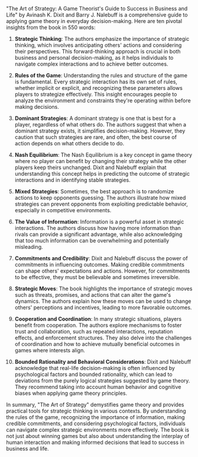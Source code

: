 "The Art of Strategy: A Game Theorist's Guide to Success in Business and Life" by Avinash K. Dixit and Barry J. Nalebuff is a comprehensive guide to applying game theory in everyday decision-making. Here are ten pivotal insights from the book in 550 words:

1. **Strategic Thinking**: The authors emphasize the importance of strategic thinking, which involves anticipating others' actions and considering their perspectives. This forward-thinking approach is crucial in both business and personal decision-making, as it helps individuals to navigate complex interactions and to achieve better outcomes.

2. **Rules of the Game**: Understanding the rules and structure of the game is fundamental. Every strategic interaction has its own set of rules, whether implicit or explicit, and recognizing these parameters allows players to strategize effectively. This insight encourages people to analyze the environment and constraints they're operating within before making decisions.

3. **Dominant Strategies**: A dominant strategy is one that is best for a player, regardless of what others do. The authors suggest that when a dominant strategy exists, it simplifies decision-making. However, they caution that such strategies are rare, and often, the best course of action depends on what others decide to do.

4. **Nash Equilibrium**: The Nash Equilibrium is a key concept in game theory where no player can benefit by changing their strategy while the other players keep theirs unchanged. Dixit and Nalebuff explain that understanding this concept helps in predicting the outcome of strategic interactions and in identifying stable strategies.

5. **Mixed Strategies**: Sometimes, the best approach is to randomize actions to keep opponents guessing. The authors illustrate how mixed strategies can prevent opponents from exploiting predictable behavior, especially in competitive environments.

6. **The Value of Information**: Information is a powerful asset in strategic interactions. The authors discuss how having more information than rivals can provide a significant advantage, while also acknowledging that too much information can be overwhelming and potentially misleading.

7. **Commitments and Credibility**: Dixit and Nalebuff discuss the power of commitments in influencing outcomes. Making credible commitments can shape others' expectations and actions. However, for commitments to be effective, they must be believable and sometimes irreversible.

8. **Strategic Moves**: The book highlights the importance of strategic moves such as threats, promises, and actions that can alter the game's dynamics. The authors explain how these moves can be used to change others' perceptions and incentives, leading to more favorable outcomes.

9. **Cooperation and Coordination**: In many strategic situations, players benefit from cooperation. The authors explore mechanisms to foster trust and collaboration, such as repeated interactions, reputation effects, and enforcement structures. They also delve into the challenges of coordination and how to achieve mutually beneficial outcomes in games where interests align.

10. **Bounded Rationality and Behavioral Considerations**: Dixit and Nalebuff acknowledge that real-life decision-making is often influenced by psychological factors and bounded rationality, which can lead to deviations from the purely logical strategies suggested by game theory. They recommend taking into account human behavior and cognitive biases when applying game theory principles.

In summary, "The Art of Strategy" demystifies game theory and provides practical tools for strategic thinking in various contexts. By understanding the rules of the game, recognizing the importance of information, making credible commitments, and considering psychological factors, individuals can navigate complex strategic environments more effectively. The book is not just about winning games but also about understanding the interplay of human interaction and making informed decisions that lead to success in business and life.